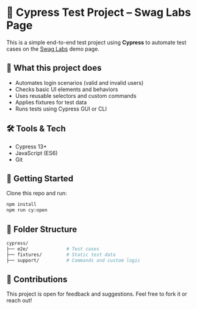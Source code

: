 # 🧪 Cypress Test Project – Swag Labs Page

This is a simple end-to-end test project using **Cypress** to automate test cases on the [Swag Labs](https://www.saucedemo.com/) demo page.

## 📌 What this project does

- Automates login scenarios (valid and invalid users)
- Checks basic UI elements and behaviors
- Uses reusable selectors and custom commands
- Applies fixtures for test data
- Runs tests using Cypress GUI or CLI

## 🛠️ Tools & Tech

- Cypress 13+
- JavaScript (ES6)
- Git

## 🚀 Getting Started

Clone this repo and run:

```bash
npm install
npm run cy:open
```

## 🧰 Folder Structure

```bash
cypress/
├── e2e/              # Test cases
├── fixtures/         # Static test data
├── support/          # Commands and custom logic
```

## 🙌 Contributions

This project is open for feedback and suggestions. Feel free to fork it or reach out!